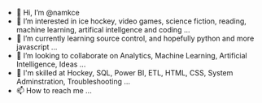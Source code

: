 - 👋 Hi, I’m @namkce
- 👀 I’m interested in ice hockey, video games, science fiction, reading, machine learning, artifical intellgence and coding ...
- 🌱 I’m currently learning source control, and hopefully python and more javascript ...
- 💞️ I’m looking to collaborate on Analytics, Machine Learning, Artificial Intelligence, Ideas ...
- 🏒 I'm skilled at Hockey, SQL, Power BI, ETL, HTML, CSS, System Adminstration, Troubleshooting ...
- 📫 How to reach me <not disclosed yet> ...

<!---
namkce/namkce is a ✨ special ✨ repository because its `README.md` (this file) appears on your GitHub profile.
You can click the Preview link to take a look at your changes.
--->
